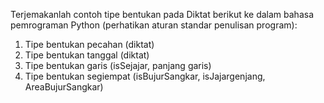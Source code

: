 Terjemakanlah contoh tipe bentukan pada Diktat berikut ke dalam bahasa pemrograman Python (perhatikan aturan standar penulisan program):

1. Tipe bentukan pecahan (diktat)
2. Tipe bentukan tanggal (diktat)
3. Tipe bentukan garis (isSejajar, panjang garis)
4. Tipe bentukan segiempat (isBujurSangkar, isJajargenjang, AreaBujurSangkar)
